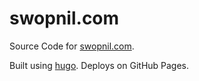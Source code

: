 # swopnil.com

Source Code for [swopnil.com](https://swopnil.com).

Built using [hugo](https://gohugo.io/). Deploys on GitHub Pages.
